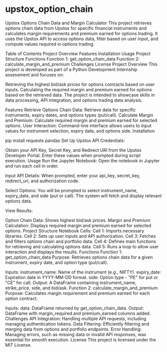 # upstox_option_chain
Upstox Options Chain Data and Margin Calculator
This project retrieves options chain data from Upstox for specific financial instruments and calculates margin requirements and premium earned for options trading. It uses the Upstox API to access options data, filter based on user input, and compute values required in options trading.

Table of Contents
Project Overview
Features
Installation
Usage
Project Structure
Functions
Function 1: get_option_chain_data
Function 2: calculate_margin_and_premium
Challenges
License
Project Overview
This project is developed as part of a Python Development Internship assessment and focuses on:

Retrieving the highest bid/ask prices for options contracts based on user inputs.
Calculating the required margin and premium earned for options based on the retrieved data.
The project is intended to showcase skills in data processing, API integration, and options trading data analysis.

Features
Retrieve Options Chain Data: Retrieve data for specific instruments, expiry dates, and options types (put/call).
Calculate Margin and Premium: Calculate required margin and premium earned for selected options.
User Interaction: Command-line interface allows users to input values for instrument selection, expiry date, and options side.
Installation

pip install requests pandas
Set Up Upstox API Credentials:

Obtain your API Key, Secret Key, and Redirect URI from the Upstox Developer Portal.
Enter these values when prompted during script execution.
Usage
Run the Jupyter Notebook: Open the notebook in Jupyter and run each cell in order.

Input API Details: When prompted, enter your api_key, secret_key, redirect_uri, and authorization code.

Select Options: You will be prompted to select instrument_name, expiry_date, and side (put or call). The system will fetch and display relevant options data.

View Results:

Option Chain Data: Shows highest bid/ask prices.
Margin and Premium Calculation: Displays required margin and premium earned for selected options.
Project Structure
Notebook Cells:
Cell 1: Imports necessary libraries.
Cell 2: Sets up user inputs and API authorization.
Cell 3: Fetches and filters options chain and portfolio data.
Cell 4: Defines main functions for retrieving and calculating options data.
Cell 5: Runs a loop to allow user interaction and displays the results.
Functions
Function 1: get_option_chain_data
Purpose: Retrieves options chain data for a given instrument, expiry date, and option type (put/call).

Inputs:
instrument_name: Name of the instrument (e.g., NIFTY).
expiry_date: Expiration date in YYYY-MM-DD format.
side: Option type - "PE" for put or "CE" for call.
Output: A DataFrame containing instrument_name, strike_price, side, and bid/ask.
Function 2: calculate_margin_and_premium
Purpose: Calculates margin requirement and premium earned for each option contract.

Inputs:
data: DataFrame returned by get_option_chain_data.
Output: DataFrame with margin_required and premium_earned columns added.
Challenges
API Integration: Handling multiple API requests, including managing authentication tokens.
Data Filtering: Efficiently filtering and merging data from options and portfolio endpoints.
Error Handling: Managing errors, such as missing data or invalid API responses, was essential for smooth execution.
License
This project is licensed under the MIT License.

